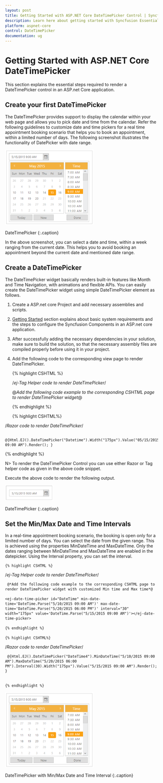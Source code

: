 ```yaml
---
layout: post
title: Getting Started with ASP.NET Core DateTimePicker Control | Syncfusion
description: Learn here about getting started with Syncfusion Essential Studio ASP.NET Core DateTimePicker Control, its elements, and more.
platform: aspnet-core
control: DateTimePicker
documentation: ug
---
```


# Getting Started with ASP.NET Core DateTimePicker

This section explains the essential steps required to render a DateTimePicker control in an ASP.net Core application.

## Create your first DateTimePicker

The DateTimePicker provides support to display the calendar within your web page and allows you to pick date and time from the calendar. Refer the following guidelines to customize date and time pickers for a real time appointment booking scenario that helps you to book an appointment, within a limited number of days. The following screenshot illustrates the functionality of DatePicker with date range.

![Create your first DateTimePicker](Getting-Started_images/Getting-Started_img1.png)
    
DateTimePicker
{:.caption}


In the above screenshot, you can select a date and time, within a week ranging from the current date. This helps you to avoid booking an appointment beyond the current date and mentioned date range.

## Create a DateTimePicker 

The DateTimePicker widget basically renders built-in features like Month and Time Navigation, with animations and flexible APIs. You can easily create the DateTimePicker widget using simple DateTimePicker element as follows.

1. Create a ASP.net core Project and add necessary assemblies and scripts.
2. [Getting Started](/aspnet-core/getting-started) section explains about basic system requirements and the steps to configure the Syncfusion Components in an ASP.net core application.
3. After successfully adding the necessary dependencies in your solution, make sure to build the solution, so that the necessary assembly files are compiled properly before using it in your project.
4. Add the following code to the corresponding view page to render DateTimePicker.


   {% highlight CSHTML %}

   /*ej-Tag Helper code to render DateTimePicker*/
       
	@*Add the following code example to the corresponding CSHTML page to render DateTimePicker widget*@

	<ej-date-time-picker id="Datetime" width="175px" value='DateTime.Parse("05/15/2015 09:00 AM")'></ej-date-time-picker>

   {% endhighlight %}

   {% highlight CSHTML%}

/*Razor code to render DateTimePicker*/


     @{Html.EJ().DateTimePicker("Datetime").Width("175px").Value("05/15/2015 09:00 AM").Render(); }


{% endhighlight %}

N> To render the DateTimePicker Control you can use either Razor or Tag helper code as given in the above code snippet.
  
Execute the above code to render the following output.

![Create a DateTimePicker](Getting-Started_images/Getting-Started_img2.png)

DateTimePicker
{:.caption}

## Set the Min/Max Date and Time Intervals

In a real-time appointment booking scenario, the booking is open only for a limited number of days. You can select the date from the given range. This is achieved using the properties MinDateTime and MaxDateTime. Only the dates ranging between MinDateTime and MaxDateTime are enabled in the datepicker. Using the Interval property, you can set the interval.  

    {% highlight CSHTML %}

/*ej-Tag Helper code to render DateTimePicker*/
       
	 @*Add the following code example to the corresponding CSHTML page to render DateTimePicker widget with customized Min time and Max time*@

    <ej-date-time-picker id="DateTime" min-date-time='DateTime.Parse("5/10/2015 09:00 AM")' max-date-time='DateTime.Parse("5/20/2015 06:00 PM")' interval="30" width="175px" value='DateTime.Parse("5/15/2015 09:00 AM")'></ej-date-time-picker>
    
    {% endhighlight %}

    {% highlight CSHTML%}

/*Razor code to render DateTimePicker*/

     @{Html.EJ().DateTimePicker("DateTime4").MinDateTime("5/10/2015 09:00 AM").MaxDateTime("5/20/2015 06:00 PM").Interval(30).Width("175px").Value("5/15/2015 09:00 AM").Render(); }


    {% endhighlight %}
  

![Set the Min/Max Date and Time Intervals](Getting-Started_images/Getting-Started_img3.png)

DateTimePicker with Min/Max Date and Time Interval
{:.caption}

